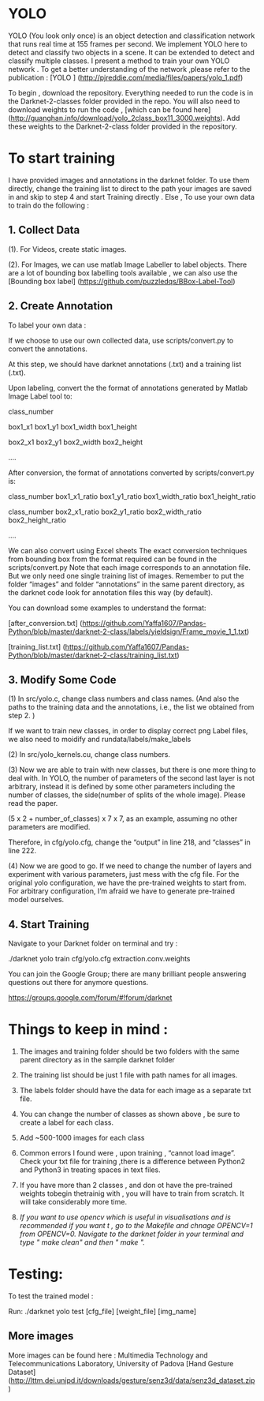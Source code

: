 # YOLO 
YOLO (You look only once) is an object detection and classification network that runs  real time at 155 frames per second. We implement YOLO here to detect and classify two objects in a scene. It can be extended to detect and classify multiple classes. 
I present a method to train your own YOLO network . 
To get a better understanding of the network ,please refer to the publication :  [YOLO ] (http://pjreddie.com/media/files/papers/yolo_1.pdf)

To begin , download the repository. Everything needed to run the code is in the Darknet-2-classes folder provided in the repo. 
You will also need to download  weights to run the code , [which  can be found here] (http://guanghan.info/download/yolo_2class_box11_3000.weights).
Add these weights to the Darknet-2-class folder provided in the repository. 


# To start training  
I have provided images and  annotations in the darknet folder. To use them directly, change the training list to direct to the path your images are saved in and  skip to step 4 and start Training directly .
Else , To use your own data to train do the following :

## 1. Collect Data 

(1). For Videos, create static images.

(2). For Images, we can use matlab Image Labeller to label objects. There are a lot of bounding box labelling tools available , we can also use the [Bounding box label] (https://github.com/puzzledqs/BBox-Label-Tool)

## 2. Create Annotation 
 
To label your own data : 

 If we choose to use our own collected data, use scripts/convert.py to convert the annotations.

At this step, we should have darknet annotations (.txt) and a training list (.txt).

Upon labeling, convert the the format of annotations generated by Matlab Image Label tool  to:

 class_number

 box1_x1 box1_y1 box1_width box1_height

 box2_x1 box2_y1 box2_width box2_height

….


 After conversion, the format of annotations converted by scripts/convert.py is:

 class_number box1_x1_ratio box1_y1_ratio box1_width_ratio box1_height_ratio

 class_number box2_x1_ratio box2_y1_ratio box2_width_ratio box2_height_ratio

  ….

We can also convert using Excel sheets
 The exact conversion techniques from bounding box from the format required can be found in the scripts/convert.py
 Note that each image corresponds to an annotation file. But we only need one single training list of images. Remember to put the folder  “images” and folder “annotations” in the same parent directory, as the darknet code look for annotation files this way (by default).

You can download some examples to understand the format:

[after_conversion.txt] (https://github.com/Yaffa1607/Pandas-Python/blob/master/darknet-2-class/labels/yieldsign/Frame_movie_1_1.txt)

[training_list.txt] (https://github.com/Yaffa1607/Pandas-Python/blob/master/darknet-2-class/training_list.txt)



## 3. Modify Some Code

(1) In src/yolo.c, change class numbers and class names. (And also the paths to the training data and the annotations, i.e., the list we obtained from step 2. )

If we want to train new classes, in order to display correct png Label files, we also need to moidify and rundata/labels/make_labels

(2) In src/yolo_kernels.cu, change class numbers.

(3) Now we are able to train with new classes, but there is one more thing to deal with. In YOLO, the number of parameters of the second last layer is not arbitrary, instead it is defined by some other parameters including the number of classes, the side(number of splits of the whole image). Please read the paper.

(5 x 2 + number_of_classes) x 7 x 7, as an example, assuming no other parameters are modified.

Therefore, in cfg/yolo.cfg, change the “output” in line 218, and “classes” in line 222.

(4) Now we are good to go. If we need to change the number of layers and experiment with various parameters, just mess with the cfg file. For the original yolo configuration, we have the pre-trained weights to start from. For arbitrary configuration, I’m afraid we have to generate pre-trained model ourselves.


## 4. Start Training

Navigate to your Darknet folder on terminal and try : 

./darknet yolo train cfg/yolo.cfg extraction.conv.weights

You can join the  Google Group; there are many brilliant people answering questions out there for anymore questions. 

https://groups.google.com/forum/#!forum/darknet



# Things to keep in mind : 

1. The images and training folder should be two folders with the same parent directory as in the sample darknet folder

2. The training list should be just 1 file with  path names for all images. 

3. The labels folder should have the data for each image as a separate txt file. 

4. You can change the number of  classes as shown above , be sure to create a label for each class. 

5. Add ~500-1000 images for each class

6. Common errors I found were , upon training , “cannot load image”. Check your txt file for training ,there is a difference between Python2 and Python3 in treating spaces in text files.

7. If you have more than 2 classes , and don ot have the pre-trained weights tobegin thetrainig with , you will have to train from scratch. It will take considerably more time. 

8. *If you want to use opencv which is useful in visualisations and is recommended if you want t , go to the Makefile and chnage OPENCV=1 from OPENCV=0. Navigate to the darknet folder in your terminal and  type " make clean" and then " make ".*


# Testing: 
To test the trained model :

Run: ./darknet yolo test [cfg_file] [weight_file] [img_name]




## More images
More images can be found here : Multimedia Technology and Telecommunications Laboratory, University of Padova
[Hand Gesture Dataset] (http://lttm.dei.unipd.it/downloads/gesture/senz3d/data/senz3d_dataset.zip)

